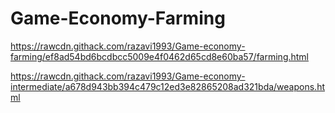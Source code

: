 # Game-Economy-Farming

https://rawcdn.githack.com/razavi1993/Game-economy-farming/ef8ad54bd6bcdbcc5009e4f0462d65cd8e60ba57/farming.html



https://rawcdn.githack.com/razavi1993/Game-economy-intermediate/a678d943bb394c479c12ed3e82865208ad321bda/weapons.html


